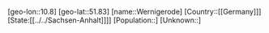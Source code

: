 ﻿---
location: [51.83,10.8]
type: City
tags:
- geo/City


SpocWebEntityId: 35554
isDeleted: false
confidential: public

---
[geo-lon::10.8]
[geo-lat::51.83]
[name::Wernigerode]
[Country::[[Germany]]]
[State:[[../../Sachsen-Anhalt]]]]
[Population::]
[Unknown::]

